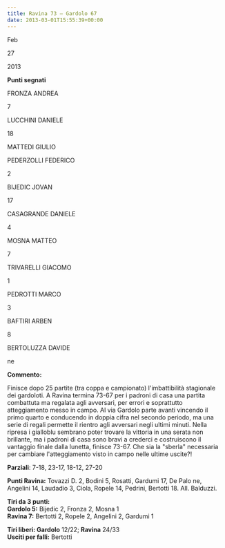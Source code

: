```yaml
---
title: Ravina 73 – Gardolo 67
date: 2013-03-01T15:55:39+00:00
---
```

Feb

27

2013

**Punti segnati**

FRONZA ANDREA

7

LUCCHINI DANIELE

18

MATTEDI GIULIO

PEDERZOLLI FEDERICO

2

BIJEDIC JOVAN

17

CASAGRANDE DANIELE

4

MOSNA MATTEO

7

TRIVARELLI GIACOMO

1

PEDROTTI MARCO

3

BAFTIRI ARBEN

8

BERTOLUZZA DAVIDE

ne

**Commento:**

Finisce dopo 25 partite (tra coppa e campionato) l'imbattibilità stagionale dei gardoloti. A Ravina termina 73-67 per i padroni di casa una partita combattuta ma regalata agli avversari, per errori e soprattutto atteggiamento messo in campo. Al via Gardolo parte avanti vincendo il primo quarto e conducendo in doppia cifra nel secondo periodo, ma una serie di regali permette il rientro agli avversari negli ultimi minuti. Nella ripresa i gialloblu sembrano poter trovare la vittoria in una serata non brillante, ma i padroni di casa sono bravi a crederci e costruiscono il vantaggio finale dalla lunetta, finisce 73-67. Che sia la "sberla" necessaria per cambiare l'atteggiamento visto in campo nelle ultime uscite?!

**Parziali**: 7-18, 23-17, 18-12, 27-20

**Punti Ravina:** Tovazzi D. 2, Bodini 5, Rosatti, Gardumi 17, De Palo ne, Angelini 14, Laudadio 3, Ciola, Ropele 14, Pedrini, Bertotti 18. All. Balduzzi.

**Tiri da 3 punti:**  
**Gardolo 5:** Bijedic 2, Fronza 2, Mosna 1  
**Ravina 7:** Bertotti 2, Ropele 2, Angelini 2, Gardumi 1

**Tiri liberi: Gardolo** 12/22; **Ravina** 24/33  
**Usciti per falli:** Bertotti